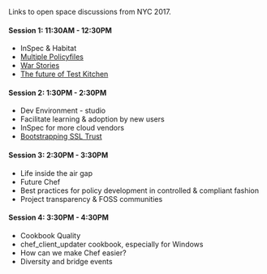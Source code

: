 Links to open space discussions from NYC 2017.

#### Session 1: 11:30AM - 12:30PM

* InSpec & Habitat
* [Multiple Policyfiles](NYC2017--Policyfile-Inheritance)
* [War Stories](War-Stories)
* [The future of Test Kitchen](NYC2017-Future-of-Test-Kitchen)

#### Session 2:  1:30PM - 2:30PM

* Dev Environment - studio
* Facilitate learning & adoption by new users
* InSpec for more cloud vendors
* [Bootstrapping SSL Trust](NYC2017-SSL-Trust-and-Chef.md)

#### Session 3:  2:30PM - 3:30PM

* Life inside the air gap
* Future Chef
* Best practices for policy development in controlled & compliant fashion
* Project transparency & FOSS communities

#### Session 4:  3:30PM - 4:30PM

* Cookbook Quality
* chef_client_updater cookbook, especially for Windows
* How can we make Chef easier?
* Diversity and bridge events
